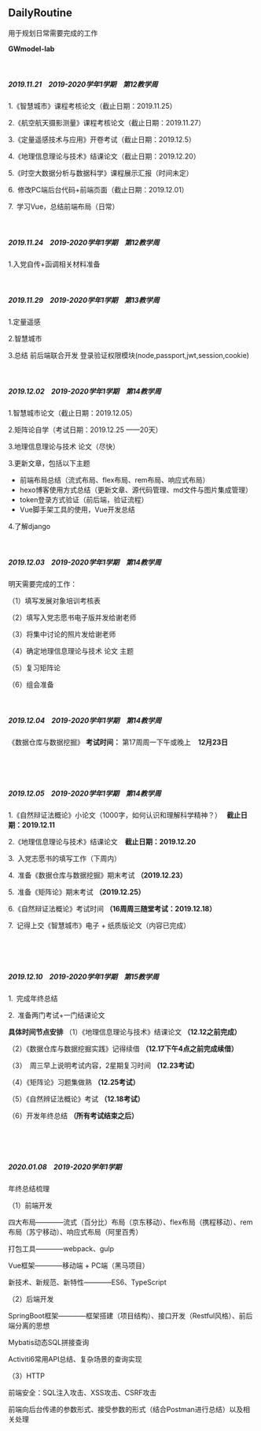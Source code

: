 ## DailyRoutine

用于规划日常需要完成的工作

**GWmodel-lab**
<br>
<br>
<br>

##### 2019.11.21  &ensp;   **2019-2020学年1学期** &ensp;  **第12教学周**

1.《智慧城市》课程考核论文（截止日期：2019.11.25）

2.《航空航天摄影测量》课程考核论文（截止日期：2019.11.27）

3.《定量遥感技术与应用》开卷考试（截止日期：2019.12.5）

4.《地理信息理论与技术》结课论文（截止日期：2019.12.20）

5.《时空大数据分析与数据科学》课程展示汇报（时间未定）

6.&ensp;修改PC端后台代码+前端页面（截止日期：2019.12.01）

7.&ensp;学习Vue，总结前端布局（日常）
<br>
<br>
<br>

##### 2019.11.24  &ensp;   **2019-2020学年1学期**  &ensp; **第12教学周**
1.入党自传+函调相关材料准备
<br>
<br>
<br>

##### 2019.11.29  &ensp;   **2019-2020学年1学期**  &ensp; **第13教学周**
1.定量遥感

2.智慧城市

3.总结 前后端联合开发 登录验证权限模块(node,passport,jwt,session,cookie)
<br>
<br>
<br>

##### 2019.12.02  &ensp;   **2019-2020学年1学期**  &ensp; **第14教学周**
1.智慧城市论文（截止日期：2019.12.05）

2.矩阵论自学（考试日期：2019.12.25   ——20天）

3.地理信息理论与技术 论文（尽快）

3.更新文章，包括以下主题
+ 前端布局总结（流式布局、flex布局、rem布局、响应式布局）
+ hexo博客使用方式总结（更新文章、源代码管理、md文件与图片集成管理）
+ token登录方式验证（前后端，验证流程）
+ Vue脚手架工具的使用，Vue开发总结

4.了解django
<br>
<br>
<br>

##### 2019.12.03  &ensp;   **2019-2020学年1学期**  &ensp; **第14教学周**
明天需要完成的工作：

（1）填写发展对象培训考核表

（2）填写入党志愿书电子版并发给谢老师

（3）将集中讨论的照片发给谢老师

（4）确定地理信息理论与技术 论文 主题

（5）复习矩阵论

（6）组会准备
<br>
<br>
<br>

##### 2019.12.04  &ensp;   **2019-2020学年1学期**  &ensp; **第14教学周**
《数据仓库与数据挖掘》
**考试时间：** 
第17周周一下午或晚上 &ensp; **12月23日**

<br>
<br>
<br>

##### 2019.12.05  &ensp;   **2019-2020学年1学期**  &ensp; **第14教学周**
1.《自然辩证法概论》小论文（1000字，如何认识和理解科学精神？）&ensp; **截止日期：2019.12.11** 

2.《地理信息理论与技术》结课论文  &ensp;  **截止日期：2019.12.20** 

3.&ensp;入党志愿书的填写工作（下周内）

4.&ensp;准备《数据仓库与数据挖掘》期末考试 **（2019.12.23）**

5.&ensp;准备《矩阵论》期末考试 **（2019.12.25）**

6.《自然辩证法概论》考试时间 **（16周周三随堂考试：2019.12.18）**

7.&ensp;记得上交《智慧城市》电子 + 纸质版论文（内容已完成）

<br>
<br>
<br>

##### 2019.12.10  &ensp;   **2019-2020学年1学期**  &ensp; **第15教学周**
1.&ensp;完成年终总结

2.&ensp;准备两门考试+一门结课论文

**具体时间节点安排**
（1）《地理信息理论与技术》结课论文 **（12.12之前完成）**

（2）《数据仓库与数据挖掘实践》记得续借 **（12.17下午4点之前完成续借）**

（3）&ensp;周三早上说明考试内容，2星期复习时间 **（12.23考试）**

（4）《矩阵论》习题集做熟 **（12.25考试）**

（5）《自然辨证法概论》考试 **（12.18考试）**

（6）开发年终总结 **（所有考试结束之后）**

<br>
<br>
<br>


##### 2020.01.08  &ensp;   **2019-2020学年1学期** 
年终总结梳理

（1）前端开发

四大布局————流式（百分比）布局（京东移动）、flex布局（携程移动）、rem布局（苏宁移动）、响应式布局（阿里百秀）

打包工具————webpack、gulp

Vue框架————移动端 + PC端（黑马项目）

新技术、新规范、新特性————ES6、TypeScript

（2）后端开发

SpringBoot框架————框架搭建（项目结构）、接口开发（Restful风格）、前后端分离的思想

Mybatis动态SQL拼接查询

Activiti6常用API总结、复杂场景的查询实现

（3）HTTP

前端安全：SQL注入攻击、XSS攻击、CSRF攻击

前端向后台传递的参数形式、接受参数的形式（结合Postman进行总结）以及相关处理



